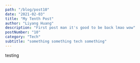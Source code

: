 ```yaml
---
path: "/blog/post10"
date: "2021-02-03"
title: "My Tenth Post"
author: "Liyang Huang"
description: "First post man it's good to be back lmao wow"
postNumber: "10"
category: "Tech"
subtitle: "something something tech something"
---
```


testing